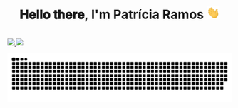 <p>
  <h1 align="center"><b>𝐇𝐞𝐥𝐥𝐨 𝐭𝐡𝐞𝐫𝐞, I'm Patrícia Ramos <img src="https://github.com/PatriciaRamosS/PatriciaRamosS/blob/main/Hi.gif" width="30px"</b></h1>
</p>
<br>
<div>
  <a href="https://github.com/PatriciaRamosS">
  <img height="150em" src="https://github-readme-stats.vercel.app/api?username=patriciaramoss&show_icons=true&theme=jolly&include_all_commits=true&count_private=true"/>
  <img height="150em" src="https://github-readme-stats.vercel.app/api/top-langs/?username=patriciaramoss&layout=compact&langs_count=7&theme=jolly"/>
</div>
  
![Snake animation](https://github.com/patriciaramoss/patriciaramoss/blob/output/github-contribution-grid-snake.svg)
